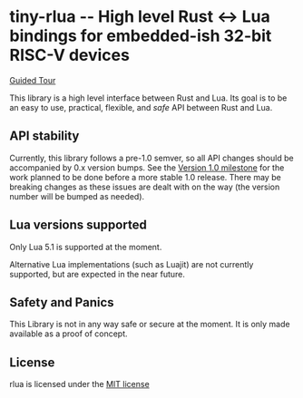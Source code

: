 # tiny-rlua -- High level Rust <-> Lua bindings for embedded-ish 32-bit RISC-V devices

[Guided Tour](examples/guided_tour.rs)

This library is a high level interface between Rust and Lua.  Its goal is to be
an easy to use, practical, flexible, and *safe* API between Rust and Lua.

## API stability

Currently, this library follows a pre-1.0 semver, so all API changes should be
accompanied by 0.x version bumps.  See the [Version 1.0
milestone](https://github.com/amethyst/rlua/milestone/1) for the work planned
to be done before a more stable 1.0 release.  There may be breaking changes as
these issues are dealt with on the way (the version number will be bumped as
needed).

## Lua versions supported

Only Lua 5.1 is supported at the moment.

Alternative Lua implementations (such as Luajit) are not currently supported, 
but are expected in the near future.

## Safety and Panics

This Library is not in any way safe or secure at the moment. It is only made
available as a proof of concept.

## License

rlua is licensed under the [MIT license](LICENSE)
